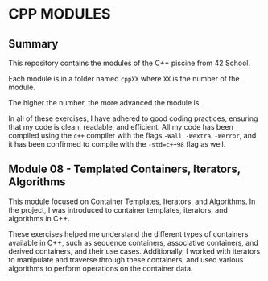 # CPP MODULES

## Summary

This repository contains the modules of the C++ piscine from 42 School.

Each module is in a folder named `cppXX` where `XX` is the number of the module.

The higher the number, the more advanced the module is.

In all of these exercises, I have adhered to good coding practices, ensuring that my code is clean, readable, and efficient. All my code has been compiled using the `c++` compiler with the flags `-Wall -Wextra -Werror`, and it has been confirmed to compile with the `-std=c++98` flag as well.

## Module 08 - Templated Containers, Iterators, Algorithms

This module focused on Container Templates, Iterators, and Algorithms. In the project, I was introduced to container templates, iterators, and algorithms in C++.

These exercises helped me understand the different types of containers available in C++, such as sequence containers, associative containers, and derived containers, and their use cases. Additionally, I worked with iterators to manipulate and traverse through these containers, and used various algorithms to perform operations on the container data.
